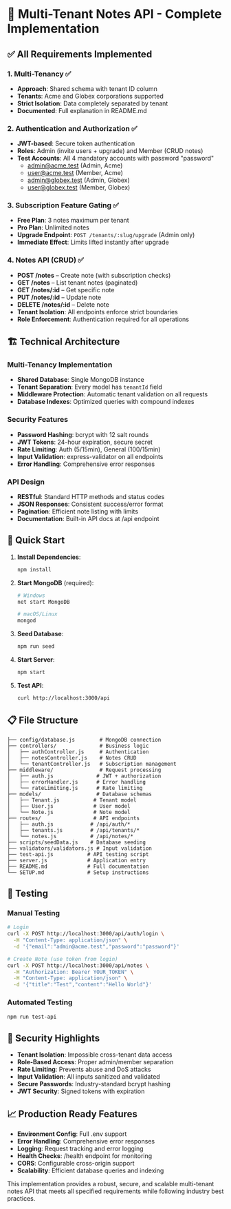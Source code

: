 # 🎉 Multi-Tenant Notes API - Complete Implementation

## ✅ All Requirements Implemented

### 1. Multi-Tenancy ✅
- **Approach**: Shared schema with tenant ID column
- **Tenants**: Acme and Globex corporations supported
- **Strict Isolation**: Data completely separated by tenant
- **Documented**: Full explanation in README.md

### 2. Authentication and Authorization ✅
- **JWT-based**: Secure token authentication
- **Roles**: Admin (invite users + upgrade) and Member (CRUD notes)
- **Test Accounts**: All 4 mandatory accounts with password "password"
  - admin@acme.test (Admin, Acme)
  - user@acme.test (Member, Acme)
  - admin@globex.test (Admin, Globex)
  - user@globex.test (Member, Globex)

### 3. Subscription Feature Gating ✅
- **Free Plan**: 3 notes maximum per tenant
- **Pro Plan**: Unlimited notes
- **Upgrade Endpoint**: `POST /tenants/:slug/upgrade` (Admin only)
- **Immediate Effect**: Limits lifted instantly after upgrade

### 4. Notes API (CRUD) ✅
- **POST /notes** – Create note (with subscription checks)
- **GET /notes** – List tenant notes (paginated)
- **GET /notes/:id** – Get specific note
- **PUT /notes/:id** – Update note
- **DELETE /notes/:id** – Delete note
- **Tenant Isolation**: All endpoints enforce strict boundaries
- **Role Enforcement**: Authentication required for all operations

## 🏗️ Technical Architecture

### Multi-Tenancy Implementation
- **Shared Database**: Single MongoDB instance
- **Tenant Separation**: Every model has `tenantId` field
- **Middleware Protection**: Automatic tenant validation on all requests
- **Database Indexes**: Optimized queries with compound indexes

### Security Features
- **Password Hashing**: bcrypt with 12 salt rounds
- **JWT Tokens**: 24-hour expiration, secure secret
- **Rate Limiting**: Auth (5/15min), General (100/15min)
- **Input Validation**: express-validator on all endpoints
- **Error Handling**: Comprehensive error responses

### API Design
- **RESTful**: Standard HTTP methods and status codes
- **JSON Responses**: Consistent success/error format
- **Pagination**: Efficient note listing with limits
- **Documentation**: Built-in API docs at /api endpoint

## 🚀 Quick Start

1. **Install Dependencies**:
   ```bash
   npm install
   ```

2. **Start MongoDB** (required):
   ```bash
   # Windows
   net start MongoDB
   
   # macOS/Linux
   mongod
   ```

3. **Seed Database**:
   ```bash
   npm run seed
   ```

4. **Start Server**:
   ```bash
   npm start
   ```

5. **Test API**:
   ```bash
   curl http://localhost:3000/api
   ```

## 📋 File Structure

```
├── config/database.js        # MongoDB connection
├── controllers/              # Business logic
│   ├── authController.js     # Authentication
│   ├── notesController.js    # Notes CRUD
│   └── tenantController.js   # Subscription management
├── middleware/               # Request processing
│   ├── auth.js              # JWT + authorization
│   ├── errorHandler.js      # Error handling
│   └── rateLimiting.js      # Rate limiting
├── models/                  # Database schemas
│   ├── Tenant.js           # Tenant model
│   ├── User.js             # User model
│   └── Note.js             # Note model
├── routes/                 # API endpoints
│   ├── auth.js            # /api/auth/*
│   ├── tenants.js         # /api/tenants/*
│   └── notes.js           # /api/notes/*
├── scripts/seedData.js    # Database seeding
├── validators/validators.js # Input validation
├── test-api.js           # API testing script
├── server.js             # Application entry
├── README.md             # Full documentation
└── SETUP.md              # Setup instructions
```

## 🧪 Testing

### Manual Testing
```bash
# Login
curl -X POST http://localhost:3000/api/auth/login \
  -H "Content-Type: application/json" \
  -d '{"email":"admin@acme.test","password":"password"}'

# Create Note (use token from login)
curl -X POST http://localhost:3000/api/notes \
  -H "Authorization: Bearer YOUR_TOKEN" \
  -H "Content-Type: application/json" \
  -d '{"title":"Test","content":"Hello World"}'
```

### Automated Testing
```bash
npm run test-api
```

## 🔐 Security Highlights

- **Tenant Isolation**: Impossible cross-tenant data access
- **Role-Based Access**: Proper admin/member separation
- **Rate Limiting**: Prevents abuse and DoS attacks
- **Input Validation**: All inputs sanitized and validated
- **Secure Passwords**: Industry-standard bcrypt hashing
- **JWT Security**: Signed tokens with expiration

## 📈 Production Ready Features

- **Environment Config**: Full .env support
- **Error Handling**: Comprehensive error responses
- **Logging**: Request tracking and error logging
- **Health Checks**: /health endpoint for monitoring
- **CORS**: Configurable cross-origin support
- **Scalability**: Efficient database queries and indexing

This implementation provides a robust, secure, and scalable multi-tenant notes API that meets all specified requirements while following industry best practices.